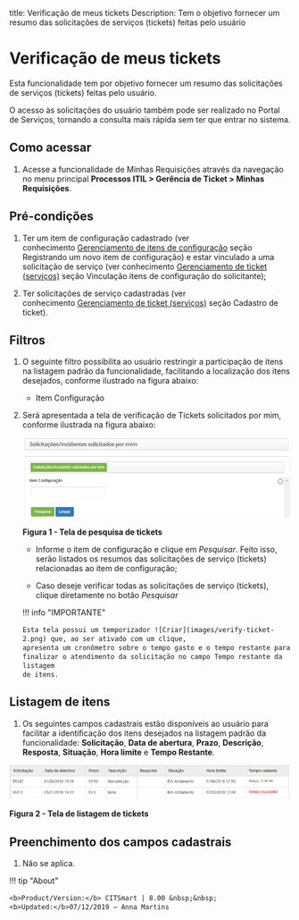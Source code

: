 title: Verificação de meus tickets
Description: Tem o objetivo fornecer um resumo das solicitações de serviços
(tickets) feitas pelo usuário

# Verificação de meus tickets

Esta funcionalidade tem por objetivo fornecer um resumo das solicitações de
serviços (tickets) feitas pelo usuário.

O acesso às solicitações do usuário também pode ser realizado no Portal de
Serviços, tornando a consulta mais rápida sem ter que entrar no sistema.

Como acessar
------------

1.  Acesse a funcionalidade de Minhas Requisições através da navegação no menu
    principal **Processos ITIL > Gerência de Ticket > Minhas
    Requisições**.

Pré-condições
-------------

1.  Ter um item de configuração cadastrado (ver conhecimento [Gerenciamento de
    itens de
    configuração](https://itsm.citsmartcloud.com/citsmart/pages/knowledgeBasePortal/knowledgeBasePortal.load#/knowledge/754) seção
    Registrando um novo item de configuração) e estar vinculado a uma
    solicitação de serviço (ver conhecimento [Gerenciamento de ticket
    (serviços)](https://itsm.citsmartcloud.com/citsmart/pages/knowledgeBasePortal/knowledgeBasePortal.load#/knowledge/4558) seção
    Vinculação itens de configuração do solicitante);

2.  Ter solicitações de serviço cadastradas (ver conhecimento [Gerenciamento de
    ticket
    (serviços)](https://itsm.citsmartcloud.com/citsmart/pages/knowledgeBasePortal/knowledgeBasePortal.load#/knowledge/4558) seção
    Cadastro de ticket).

Filtros
-------

1.  O seguinte filtro possibilita ao usuário restringir a participação de itens
    na listagem padrão da funcionalidade, facilitando a localização dos itens
    desejados, conforme ilustrado na figura abaixo:

    -  Item Configuração

1.  Será apresentada a tela de verificação de Tickets solicitados por mim,
    conforme ilustrada na figura abaixo:

    ![Criar conta](images/verify-ticket-1.png)

    **Figura 1 - Tela de pesquisa de tickets**

    -   Informe o item de configuração e clique em *Pesquisar*. Feito isso, serão
    listados os resumos das solicitações de serviço (tickets) relacionadas ao
    item de configuração;

    -   Caso deseje verificar todas as solicitações de serviço (tickets), clique
    diretamente no botão *Pesquisar*

    !!! info "IMPORTANTE"

        Esta tela possui um temporizador ![Criar](images/verify-ticket-2.png) que, ao ser ativado com um clique,
        apresenta um cronômetro sobre o tempo gasto e o tempo restante para
        finalizar o atendimento da solicitação no campo Tempo restante da listagem
        de itens.

Listagem de itens
-----------------

1.  Os seguintes campos cadastrais estão disponíveis ao usuário para facilitar a
    identificação dos itens desejados na listagem padrão da funcionalidade:
    **Solicitação**, **Data de abertura**, **Prazo**, **Descrição**,
    **Resposta**, **Situação**, **Hora limite** e **Tempo Restante**.

![Criar conta](images/verify-ticket-3.png)

**Figura 2 - Tela de listagem de tickets**
    

Preenchimento dos campos cadastrais
-----------------------------------

1.  Não se aplica.


!!! tip "About"

    <b>Product/Version:</b> CITSmart | 8.00 &nbsp;&nbsp;
    <b>Updated:</b>07/12/2019 – Anna Martins
